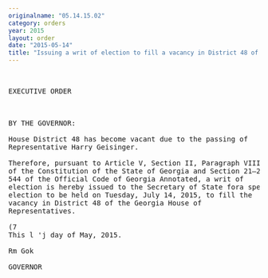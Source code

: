 ```yaml
---
originalname: "05.14.15.02"
category: orders
year: 2015
layout: order
date: "2015-05-14"
title: "Issuing a writ of election to fill a vacancy in District 48 of the Georgia House of Representatives"
---
```

<pre>
 

EXECUTIVE ORDER

 

BY THE GOVERNOR:

House District 48 has become vacant due to the passing of
Representative Harry Geisinger.

Therefore, pursuant to Article V, Section II, Paragraph VIII
of the Constitution of the State of Georgia and Section 21—2—
544 of the Official Code of Georgia Annotated, a writ of
election is hereby issued to the Secretary of State fora special
election to be held on Tuesday, July 14, 2015, to fill the
vacancy in District 48 of the Georgia House of
Representatives.

(7
This l 'j day of May, 2015.

Rm Gok

GOVERNOR

 

 

 

</pre>
